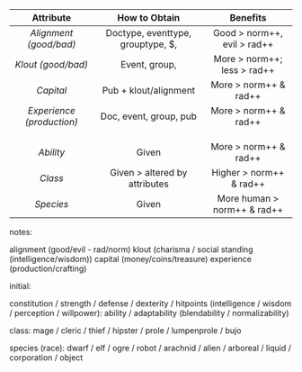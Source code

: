 

|  Attribute             | How to Obtain                     | Benefits                    |
|:---:|:---:|:---:|
| *Alignment (good/bad)* | Doctype, eventtype, grouptype, $, | Good > norm++, evil > rad++ |
| *Klout (good/bad)* | Event, group,  | More > norm++; less > rad++ |
| *Capital*  | Pub + klout/alignment  | More > norm++ & rad++ |
| *Experience (production)*| Doc, event, group, pub| More > norm++ & rad++   |
|  |  |  |
|  |  |  |
|  |  |  |
| *Ability*  | Given    | More > norm++ & rad++  |
| *Class*    | Given > altered by attributes     | Higher > norm++ & rad++     |
| *Species*   | Given   | More human > norm++ & rad++ |

notes:

alignment (good/evil - rad/norm)
klout (charisma / social standing (intelligence/wisdom))
capital (money/coins/treasure)
experience (production/crafting)

initial:

constitution / strength / defense / dexterity / hitpoints (intelligence / wisdom / perception / willpower):
ability / adaptability (blendability / normalizability)

class: mage / cleric / thief / hipster / prole / lumpenprole / bujo 

species (race): dwarf / elf / ogre / robot / arachnid / alien / arboreal / liquid / corporation / object 
